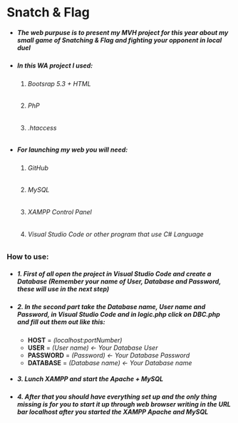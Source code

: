 # **Snatch & Flag**
- ##### The web purpuse is to present my **MVH** project for this year about my small game of **Snatching & Flag** and fighting your opponent in local duel
- ##### In this **WA** project I used: 
    1. ###### *Bootsrap 5.3 + HTML*
    2. ###### *PhP*
    3. ###### *.htaccess*
- ##### For launching my web you will need:
    1. ###### *GitHub*
    2. ###### *MySQL*
    3. ###### *XAMPP Control Panel*
    4. ###### *Visual Studio Code or other program that use C# Language*
### How to use:
- ##### 1. First of all open the project in Visual Studio Code and create a Database *(Remember your name of User, Database and Password, these will use in the next step)*
- ##### 2. In the second part take the **Database name, User name** and **Password**, in **Visual Studio Code** and in **logic.php** click on **DBC.php** and fill out them out like this: 
    - **HOST** = *(localhost:portNumber)* 
    - **USER** = *(User name) <- Your Database User*  
    - **PASSWORD** = *(Password) <- Your Database Password* 
    - **DATABASE** = *(Database name) <- Your Database name*
- ##### 3. Lunch **XAMPP** and start the **Apache + MySQL**
- ##### 4. After that you should have everything set up and the only thing missing is for you to start it up through web browser writing in the URL bar localhost after you started the **XAMPP** **Apache** and **MySQL**
